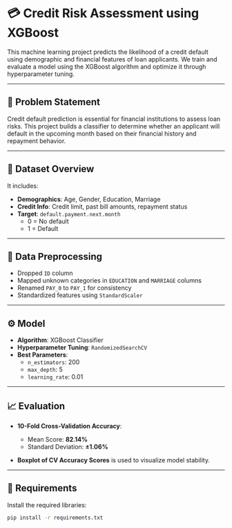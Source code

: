 # 💳 Credit Risk Assessment using XGBoost

This machine learning project predicts the likelihood of a credit default using demographic and financial features of loan applicants. We train and evaluate a model using the XGBoost algorithm and optimize it through hyperparameter tuning.

---

## 📌 Problem Statement

Credit default prediction is essential for financial institutions to assess loan risks. This project builds a classifier to determine whether an applicant will default in the upcoming month based on their financial history and repayment behavior.

---

## 🧾 Dataset Overview

It includes:

- **Demographics**: Age, Gender, Education, Marriage
- **Credit Info**: Credit limit, past bill amounts, repayment status
- **Target**: `default.payment.next.month`  
  - 0 = No default
  - 1 = Default

---

## 🧹 Data Preprocessing

- Dropped `ID` column
- Mapped unknown categories in `EDUCATION` and `MARRIAGE` columns
- Renamed `PAY_0` to `PAY_1` for consistency
- Standardized features using `StandardScaler`

---

## ⚙️ Model

- **Algorithm**: XGBoost Classifier
- **Hyperparameter Tuning**: `RandomizedSearchCV`
- **Best Parameters**:
  - `n_estimators`: 200
  - `max_depth`: 5
  - `learning_rate`: 0.01

---

## 📈 Evaluation

- **10-Fold Cross-Validation Accuracy**:
  - Mean Score: **82.14%**
  - Standard Deviation: **±1.06%**

- **Boxplot of CV Accuracy Scores** is used to visualize model stability.

---

## 🧪 Requirements

Install the required libraries:

```bash
pip install -r requirements.txt
